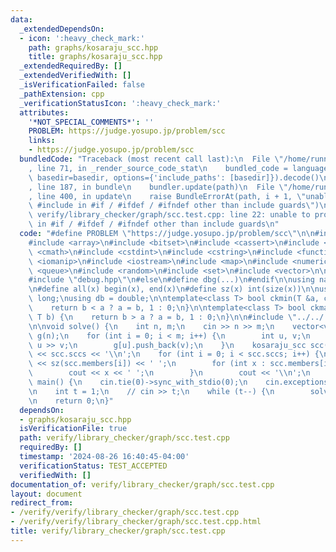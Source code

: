```yaml
---
data:
  _extendedDependsOn:
  - icon: ':heavy_check_mark:'
    path: graphs/kosaraju_scc.hpp
    title: graphs/kosaraju_scc.hpp
  _extendedRequiredBy: []
  _extendedVerifiedWith: []
  _isVerificationFailed: false
  _pathExtension: cpp
  _verificationStatusIcon: ':heavy_check_mark:'
  attributes:
    '*NOT_SPECIAL_COMMENTS*': ''
    PROBLEM: https://judge.yosupo.jp/problem/scc
    links:
    - https://judge.yosupo.jp/problem/scc
  bundledCode: "Traceback (most recent call last):\n  File \"/home/runner/.local/lib/python3.10/site-packages/onlinejudge_verify/documentation/build.py\"\
    , line 71, in _render_source_code_stat\n    bundled_code = language.bundle(stat.path,\
    \ basedir=basedir, options={'include_paths': [basedir]}).decode()\n  File \"/home/runner/.local/lib/python3.10/site-packages/onlinejudge_verify/languages/cplusplus.py\"\
    , line 187, in bundle\n    bundler.update(path)\n  File \"/home/runner/.local/lib/python3.10/site-packages/onlinejudge_verify/languages/cplusplus_bundle.py\"\
    , line 400, in update\n    raise BundleErrorAt(path, i + 1, \"unable to process\
    \ #include in #if / #ifdef / #ifndef other than include guards\")\nonlinejudge_verify.languages.cplusplus_bundle.BundleErrorAt:\
    \ verify/library_checker/graph/scc.test.cpp: line 22: unable to process #include\
    \ in #if / #ifdef / #ifndef other than include guards\n"
  code: "#define PROBLEM \"https://judge.yosupo.jp/problem/scc\"\n\n#include <algorithm>\n\
    #include <array>\n#include <bitset>\n#include <cassert>\n#include <chrono>\n#include\
    \ <cmath>\n#include <cstdint>\n#include <cstring>\n#include <functional>\n#include\
    \ <iomanip>\n#include <iostream>\n#include <map>\n#include <numeric>\n#include\
    \ <queue>\n#include <random>\n#include <set>\n#include <vector>\n\n#ifdef LOCAL\n\
    #include \"debug.hpp\"\n#else\n#define dbg(...)\n#endif\n\nusing namespace std;\n\
    \n#define all(x) begin(x), end(x)\n#define sz(x) int(size(x))\n\nusing ll = long\
    \ long;\nusing db = double;\n\ntemplate<class T> bool ckmin(T &a, const T b) {\n\
    \    return b < a ? a = b, 1 : 0;\n}\n\ntemplate<class T> bool ckmax(T &a, const\
    \ T b) {\n    return b > a ? a = b, 1 : 0;\n}\n\n#include \"../../../graphs/kosaraju_scc.hpp\"\
    \n\nvoid solve() {\n    int n, m;\n    cin >> n >> m;\n    vector<vector<int>>\
    \ g(n);\n    for (int i = 0; i < m; i++) {\n        int u, v;\n        cin >>\
    \ u >> v;\n        g[u].push_back(v);\n    }\n    kosaraju_scc scc(g);\n    cout\
    \ << scc.sccs << '\\n';\n    for (int i = 0; i < scc.sccs; i++) {\n        cout\
    \ << sz(scc.members[i]) << ' ';\n        for (int x : scc.members[i]) {\n    \
    \        cout << x << ' ';\n        }\n        cout << '\\n';\n    }\n}\n\nint\
    \ main() {\n    cin.tie(0)->sync_with_stdio(0);\n    cin.exceptions(cin.failbit);\n\
    \n    int t = 1;\n    // cin >> t;\n    while (t--) {\n        solve();\n    }\n\
    \n    return 0;\n}"
  dependsOn:
  - graphs/kosaraju_scc.hpp
  isVerificationFile: true
  path: verify/library_checker/graph/scc.test.cpp
  requiredBy: []
  timestamp: '2024-08-26 16:40:45-04:00'
  verificationStatus: TEST_ACCEPTED
  verifiedWith: []
documentation_of: verify/library_checker/graph/scc.test.cpp
layout: document
redirect_from:
- /verify/verify/library_checker/graph/scc.test.cpp
- /verify/verify/library_checker/graph/scc.test.cpp.html
title: verify/library_checker/graph/scc.test.cpp
---
```

